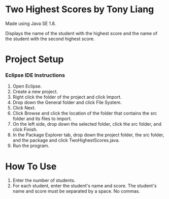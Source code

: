 # Two Highest Scores by Tony Liang

Made using Java SE 1.8.

Displays the name of the student with the highest score and the name of the student with the second highest score.

# Project Setup

### Eclipse IDE Instructions
1. Open Eclipse.
2. Create a new project.
3. Right click the folder of the project and click Import.
4. Drop down the General folder and click File System.
5. Click Next.
6. Click Browse and click the location of the folder that contains the src folder and its files to import.
7. On the left side, drop down the selected folder, click the src folder, and click Finish.
8. In the Package Explorer tab, drop down the project folder, the src folder, and the package and click TwoHighestScores.java.
9. Run the program.

# How To Use
1. Enter the number of students.
2. For each student, enter the student's name and score. The student's name and score must be separated by a space. No commas.